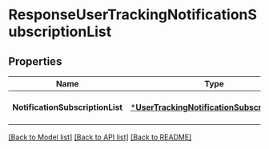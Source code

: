 # ResponseUserTrackingNotificationSubscriptionList

## Properties
Name | Type | Description | Notes
------------ | ------------- | ------------- | -------------
**NotificationSubscriptionList** | [***UserTrackingNotificationSubscriptionList**](UserTrackingNotificationSubscriptionList.md) |  | [optional] [default to null]

[[Back to Model list]](../README.md#documentation-for-models) [[Back to API list]](../README.md#documentation-for-api-endpoints) [[Back to README]](../README.md)


